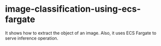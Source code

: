 # image-classification-using-ecs-fargate
It shows how to extract the object of an image. Also, it uses ECS Fargate to serve inference operation.
